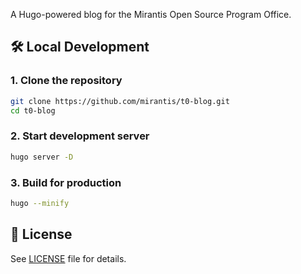 A Hugo-powered blog for the Mirantis Open Source Program Office.

## 🛠️ Local Development

### 1. Clone the repository

```bash
git clone https://github.com/mirantis/t0-blog.git
cd t0-blog
```

### 2. Start development server

```bash
hugo server -D
```

### 3. Build for production

```bash
hugo --minify
```

## 📄 License

See [LICENSE](LICENSE) file for details.
